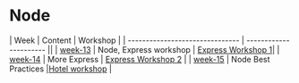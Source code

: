 # Node

| Week | Content | Workshop |
| ------------------------------- | ---------------------- ||
| [week-13](./week-13/lesson.md) | Node, Express workshop | [Express Workshop 1](./week-13/workshop.md)|
| [week-14](./week-14/lesson.md) | More Express | [Express Workshop 2](./week-14/lesson.md#workshop) |
| [week-15](./week-15/lesson.md) | Node Best Practices |[Hotel workshop](./week-15/workshop.md) |
